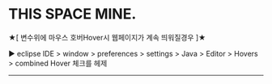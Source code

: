 THIS SPACE MINE.
=======
★[ 변수위에 마우스 호버Hover시 웹페이지가 계속 띄워질경우 ]★

▶ eclipse IDE > window > preferences > settings > Java > Editor > Hovers > combined Hover 체크를 헤제

---------------------------------------------------------
